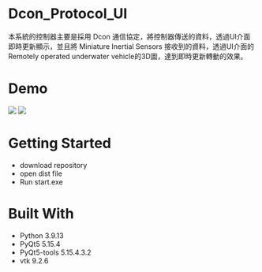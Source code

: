 # Dcon_Protocol_UI
本系統的控制器主要是採用 Dcon 通信協定，將控制器傳送的資料，透過UI介面即時更新顯示，並且將 Miniature Inertial Sensors 接收到的資料，透過UI介面的Remotely operated underwater vehicle的3D圖，達到即時更新轉動的效果。
# Demo
![](https://hackmd.io/_uploads/HkCecgZ3h.png)
![](https://hackmd.io/_uploads/H1BfceZh2.png)
# Getting Started
* download repository 
* open dist file
* Run start.exe
# Built With
* Python 3.9.13
* PyQt5 5.15.4
* PyQt5-tools 5.15.4.3.2 
* vtk 9.2.6
